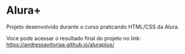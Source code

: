 # Alura+

Projeto desenvolvido durante o curso praticando HTML/CSS da Alura.

Voce pode acessar o resultado final do projeto no link: https://andressavitoriaa.github.io/aluraplus/
